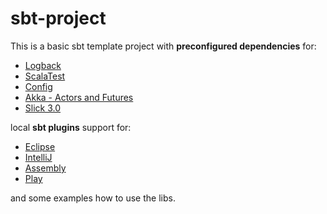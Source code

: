 # sbt-project

This is a basic sbt template project with **preconfigured dependencies** for:

* [Logback](http://logback.qos.ch/)
* [ScalaTest](http://www.scalatest.org/)
* [Config](https://github.com/typesafehub/config)
* [Akka - Actors and Futures](http://akka.io/)
* [Slick 3.0](http://slick.typesafe.com/)

local **sbt plugins** support for:

* [Eclipse](https://github.com/typesafehub/sbteclipse)
* [IntelliJ](https://github.com/mpeltonen/sbt-idea)
* [Assembly](https://github.com/sbt/sbt-assembly)
* [Play](https://www.playframework.com/documentation/2.4.x/NewApplication#Create-a-new-application-without-Activator)

and some examples how to use the libs.
